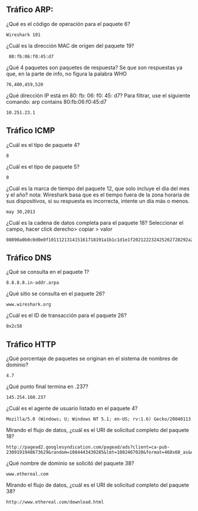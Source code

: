 ## Tráfico ARP:

¿Qué es el código de operación para el paquete 6?
 
    Wireshark 101

¿Cuál es la dirección MAC de origen del paquete 19?
 
     80:fb:06:f0:45:d7

¿Qué 4 paquetes son paquetes de respuesta?
Se que son respuestas ya que, en la parte de info, no figura la palabra WHO
 
    76,400,459,520

¿Qué dirección IP está en 80: fb: 06: f0: 45: d7?
Para filtrar, use el siguiente comando:
arp contains 80:fb:06:f0:45:d7

    10.251.23.1

## Tráfico ICMP

¿Cuál es el tipo de paquete 4?
 
    8

¿Cuál es el tipo de paquete 5?
 
    0

¿Cuál es la marca de tiempo del paquete 12, que solo incluye el día del mes y el año?
nota: Wireshark basa que es el tiempo fuera de la zona horaria de sus dispositivos, si su respuesta es incorrecta, intente un día más o menos. 
 
    may 30,2013

¿Cuál es la cadena de datos completa para el paquete 18?
Seleccionar el campo, hacer click derecho> copiar > valor
 
    08090a0b0c0d0e0f101112131415161718191a1b1c1d1e1f202122232425262728292a2b2c2d2e2f3031323334353637

## Tráfico DNS

¿Qué se consulta en el paquete 1?
 
    8.8.8.8.in-addr.arpa

¿Qué sitio se consulta en el paquete 26?
 
    www.wireshark.org

¿Cuál es el ID de transacción para el paquete 26?

    0x2c58

## Tráfico HTTP  

¿Qué porcentaje de paquetes se originan en el sistema de nombres de dominio?
 
    4.7

¿Qué punto final termina en .237?
 
    145.254.160.237

¿Cuál es el agente de usuario listado en el paquete 4?
 
    Mozilla/5.0 (Windows; U; Windows NT 5.1; en-US; rv:1.6) Gecko/20040113

Mirando el flujo de datos, ¿cuál es el URI de solicitud completo del paquete 18?
 
    http://pagead2.googlesyndication.com/pagead/ads?client=ca-pub-2309191948673629&random=1084443430285&lmt=1082467020&format=468x60_as&output=html&url=http%3A%2F%2Fwww.ethereal.com%2Fdownload.html&color_bg=FFFFFF&color_text=333333&color_link=000000&color_url=666633&color_border=666633

¿Qué nombre de dominio se solicitó del paquete 38?
 
    www.ethereal.com

Mirando el flujo de datos, ¿cuál es el URI de solicitud completo del paquete 38?

    http://www.ethereal.com/download.html